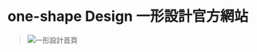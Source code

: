 # one-shape Design 一形設計官方網站
>
>![一形設計首頁](https://github.com/iimoo-design/iimoo-design.github.io/blob/main/assets/img/header.jpg?raw=true)



